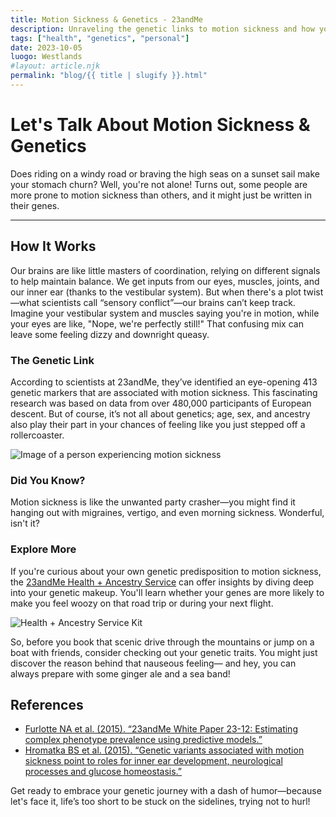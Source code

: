 ```yaml
---
title: Motion Sickness & Genetics - 23andMe
description: Unraveling the genetic links to motion sickness and how you can explore your genetic predisposition.
tags: ["health", "genetics", "personal"]
date: 2023-10-05
luogo: Westlands
#layout: article.njk
permalink: "blog/{{ title | slugify }}.html"
---
```


# Let's Talk About Motion Sickness & Genetics

Does riding on a windy road or braving the high seas on a sunset sail make your stomach churn? Well, you're not alone! Turns out, some people are more prone to motion sickness than others, and it might just be written in their genes.

---

## How It Works

Our brains are like little masters of coordination, relying on different signals to help maintain balance. We get inputs from our eyes, muscles, joints, and our inner ear (thanks to the vestibular system). But when there's a plot twist—what scientists call “sensory conflict”—our brains can’t keep track. Imagine your vestibular system and muscles saying you're in motion, while your eyes are like, "Nope, we're perfectly still!" That confusing mix can leave some feeling dizzy and downright queasy.

### The Genetic Link

According to scientists at 23andMe, they’ve identified an eye-opening 413 genetic markers that are associated with motion sickness. This fascinating research was based on data from over 480,000 participants of European descent. But of course, it’s not all about genetics; age, sex, and ancestry also play their part in your chances of feeling like you just stepped off a rollercoaster.

![Image of a person experiencing motion sickness](https://pub-prd-seohub-us-west-2.s3.us-west-2.amazonaws.com/wp-content/uploads/sites/2/2021/07/story_motion_sickness.7fc0316dac98.png)

### Did You Know?

Motion sickness is like the unwanted party crasher—you might find it hanging out with migraines, vertigo, and even morning sickness. Wonderful, isn't it?

### Explore More

If you're curious about your own genetic predisposition to motion sickness, the [23andMe Health + Ancestry Service](https://www.23andme.com) can offer insights by diving deep into your genetic makeup. You'll learn whether your genes are more likely to make you feel woozy on that road trip or during your next flight.

![Health + Ancestry Service Kit](https://pub-prd-seohub-us-west-2.s3.us-west-2.amazonaws.com/wp-content/uploads/sites/2/2022/03/HA-Kit-Image-1.png)

So, before you book that scenic drive through the mountains or jump on a boat with friends, consider checking out your genetic traits. You might just discover the reason behind that nauseous feeling— and hey, you can always prepare with some ginger ale and a sea band!

## References

- [Furlotte NA et al. (2015). “23andMe White Paper 23-12: Estimating complex phenotype prevalence using predictive models.”](https://permalinks.23andme.com/pdf/23-12_predictivemodel_methodology_02oct2015.pdf)
- [Hromatka BS et al. (2015). “Genetic variants associated with motion sickness point to roles for inner ear development, neurological processes and glucose homeostasis.”](https://www.ncbi.nlm.nih.gov/pubmed/25628336)

Get ready to embrace your genetic journey with a dash of humor—because let's face it, life’s too short to be stuck on the sidelines, trying not to hurl!